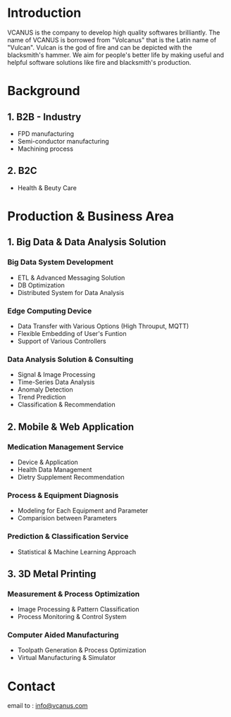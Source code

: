# Introduction
VCANUS is the company to develop high quality softwares brilliantly. The name of VCANUS is borrowed from "Volcanus" that is the Latin name of "Vulcan". Vulcan is the god of fire and can be depicted with the blacksmith's hammer. We aim for people's better life by making useful and helpful software solutions like fire and blacksmith's production.

# Background

## 1. B2B - Industry
 - FPD manufacturing
 - Semi-conductor manufacturing
 - Machining process

## 2. B2C
 - Health & Beuty Care

# Production & Business Area

## 1. Big Data & Data Analysis Solution

### Big Data System Development
 - ETL & Advanced Messaging Solution
 - DB Optimization
 - Distributed System for Data Analysis

### Edge Computing Device
 - Data Transfer with Various Options (High Throuput, MQTT)
 - Flexible Embedding of User's Funtion
 - Support of Various Controllers

### Data Analysis Solution & Consulting
 - Signal & Image Processing
 - Time-Series Data Analysis
 - Anomaly Detection
 - Trend Prediction
 - Classification & Recommendation
 
## 2. Mobile & Web Application

### Medication Management Service
 - Device & Application
 - Health Data Management
 - Dietry Supplement Recommendation

### Process & Equipment Diagnosis
 - Modeling for Each Equipment and Parameter
 - Comparision between Parameters

### Prediction & Classification Service
 - Statistical & Machine Learning Approach

## 3. 3D Metal Printing

### Measurement & Process Optimization
 - Image Processing & Pattern Classification
 - Process Monitoring & Control System

### Computer Aided Manufacturing
 - Toolpath Generation & Process Optimization
 - Virtual Manufacturing & Simulator

# Contact
email to : info@vcanus.com
